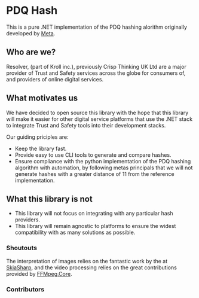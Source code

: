 # PDQ Hash

This is a pure .NET implementation of the PDQ hashing alorithm originally developed by [Meta](https://github.com/facebook/ThreatExchange/tree/main/pdq). 

## Who are we?

Resolver, (part of Kroll inc.), previously Crisp Thinking UK Ltd are a major provider of Trust and Safety services across the globe for consumers of, and providers of online digital services. 

## What motivates us

We have decided to open source this library with the hope that this library will make it easier for other digital service platforms that use the .NET stack to integrate Trust and Safety tools into their development stacks.

Our guiding priciples are:
 - Keep the library fast.
 - Provide easy to use CLI tools to generate and compare hashes. 
 - Ensure compliance with the python implementation of the PDQ hashing algorithm with automation, by following metas principals that we will not generate hashes with a greater distance of 11 from the reference implementation.

 ## What this library is not

 - This library will not focus on integrating with any particular hash providers.
 - This library will remain agnostic to platforms to ensure the widest compatibility with as many solutions as possible.

### Shoutouts

The interpretation of images relies on the fantastic work by the at [SkiaSharp](https://github.com/mono/SkiaSharp), and the video processing relies on the great contributions provided by [FFMpeg.Core](https://github.com/rosenbjerg/FFMpegCore).

### Contributors




